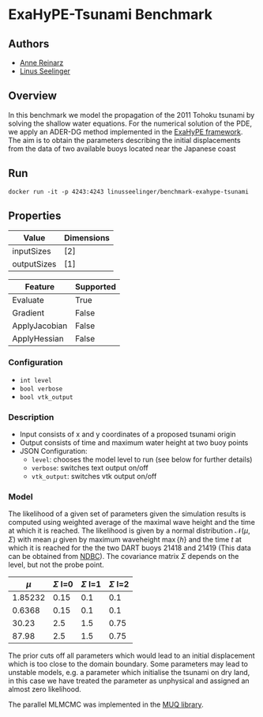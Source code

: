 # ExaHyPE-Tsunami Benchmark

## Authors
- [Anne Reinarz](mailto:anne.k.reinarz@durham.ac.uk)
- [Linus Seelinger](mailto:linus.seelinger@iwr.uni-heidelberg.de)

## Overview
In this benchmark we model the propagation of the 2011 Tohoku tsunami by solving the shallow water equations. For the numerical solution of the PDE, we apply an ADER-DG method implemented in the [ExaHyPE framework](https://www.sciencedirect.com/science/article/pii/S001046552030076X). The aim is to obtain the parameters describing the initial displacements from the data of two available buoys located near the Japanese coast

## Run

```
docker run -it -p 4243:4243 linusseelinger/benchmark-exahype-tsunami
```

## Properties
Value | Dimensions
---|---
inputSizes | [2]
outputSizes | [1]

Feature | Supported
---|---
Evaluate | True
Gradient | False
ApplyJacobian | False
ApplyHessian | False

### Configuration

- `int level`
- `bool verbose`
- `bool vtk_output`

### Description

- Input consists of x and y coordinates of a proposed tsunami origin
- Output consists of time and maximum water height at two buoy points
- JSON Configuration:
    - `level`: chooses the model level to run (see below for further details)
    - `verbose`: switches text output on/off
    - `vtk_output`: switches vtk output on/off

### Model

The likelihood of a given set of parameters given the simulation results is computed using weighted average of the maximal wave height and the time at which it is reached.
The likelihood is given by a normal distribution $\mathcal{N}\left(\mu, \Sigma \right)$ with mean $\mu$ given by maximum waveheight $\max\{h\}$ and the time $t$ at which it is reached for the the two DART buoys 21418 and 21419 (This data can be obtained from [NDBC](https://www.ndbc.noaa.gov/)). 
The covariance matrix $\Sigma$ depends on the level, but not the probe point.

| $\mu$   | $\Sigma$ l=0 |  $\Sigma$ l=1 |  $\Sigma$ l=2 |
|---------|--------------|---------------|---------------|
| 1.85232 | 0.15         | 0.1           | 0.1           |
| 0.6368  | 0.15         | 0.1           | 0.1           |
| 30.23   | 2.5          | 1.5           | 0.75          |
| 87.98   | 2.5          | 1.5           | 0.75          |

The prior cuts off all parameters which would lead to an initial displacement which is too close to the domain boundary.
Some parameters may lead to unstable models, e.g. a parameter which initialise the tsunami on dry land, in this case we have treated the parameter as unphysical and assigned an almost zero likelihood.

The parallel MLMCMC was implemented in the [MUQ library](https://joss.theoj.org/papers/10.21105/joss.03076).
